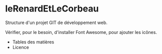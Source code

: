 # leRenardEtLeCorbeau
Structure d'un projet GIT de développement web. 

Vérifier, pour le besoin, d'installer Font Awesome, pour ajouter les icônes.

* Tables des matières
* Licence


